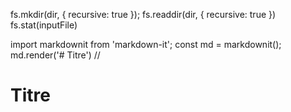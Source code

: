 fs.mkdir(dir, { recursive: true });
fs.readdir(dir, { recursive: true })
fs.stat(inputFile)

import markdownit from 'markdown-it';
const md = markdownit();
md.render('# Titre') // <h1>Titre</h1>
